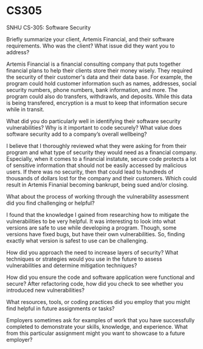 # CS305
SNHU CS-305: Software Security

Briefly summarize your client, Artemis Financial, and their software requirements. Who was the client? What issue did they want you to address?

Artemis Financial is a financial consulting company that puts together financial plans to help their clients store their money wisely. They required the security of their customer's data and their data base. For example, the program could hold customer information such as names, addresses, social security numbers, phone numbers, bank information, and more. The program could also do transfers, withdrawls, and deposits. While this data is being transfered, encryption is a must to keep that information secure while in transit.

What did you do particularly well in identifying their software security vulnerabilities? Why is it important to code securely? What value does software security add to a company’s overall wellbeing?

I believe that I thoroughly reviewed what they were asking for from their program and what type of security they would need as a financial company. Especially, when it comes to a financial instatute, secure code protects a lot of sensitive information that should not be easily accessed by malicious users. If there was no security, then that could lead to hundreds of thousands of dollars lost for the company and their customers. Which could result in Artemis Finanial becoming bankrupt, being sued and/or closing. 

What about the process of working through the vulnerability assessment did you find challenging or helpful?

I found that the knowledge I gained from researching how to mitigate the vulnerabilities to be very helpful. It was interesting to look into what versions are safe to use while developing a program. Though, some versions have fixed bugs, but have their own vulnerabilities. So, finding exactly what version is safest to use can be challenging.

How did you approach the need to increase layers of security? What techniques or strategies would you use in the future to assess vulnerabilities and determine mitigation techniques?

How did you ensure the code and software application were functional and secure? After refactoring code, how did you check to see whether you introduced new vulnerabilities?

What resources, tools, or coding practices did you employ that you might find helpful in future assignments or tasks?

Employers sometimes ask for examples of work that you have successfully completed to demonstrate your skills, knowledge, and experience. What from this particular assignment might you want to showcase to a future employer?

